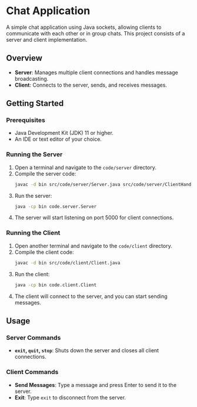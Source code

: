# Chat Application

A simple chat application using Java sockets, allowing clients to communicate with each other or in group chats. This project consists of a server and client implementation.

## Overview

- **Server**: Manages multiple client connections and handles message broadcasting.
- **Client**: Connects to the server, sends, and receives messages.

## Getting Started

### Prerequisites

- Java Development Kit (JDK) 11 or higher.
- An IDE or text editor of your choice.

### Running the Server

1. Open a terminal and navigate to the `code/server` directory.
2. Compile the server code:
    ```bash
    javac -d bin src/code/server/Server.java src/code/server/ClientHandler.java
    ```
3. Run the server:
    ```bash
    java -cp bin code.server.Server
    ```
4. The server will start listening on port 5000 for client connections.

### Running the Client

1. Open another terminal and navigate to the `code/client` directory.
2. Compile the client code:
    ```bash
    javac -d bin src/code/client/Client.java
    ```
3. Run the client:
    ```bash
    java -cp bin code.client.Client
    ```
4. The client will connect to the server, and you can start sending messages.

## Usage

### Server Commands

- **`exit`, `quit`, `stop`**: Shuts down the server and closes all client connections.

### Client Commands

- **Send Messages**: Type a message and press Enter to send it to the server.
- **Exit**: Type `exit` to disconnect from the server.
